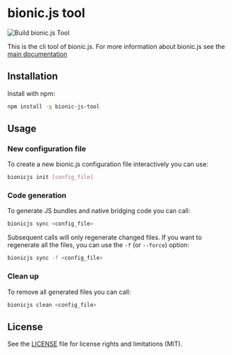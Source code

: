 # bionic.js tool

![Build bionic.js Tool](https://github.com/Forge-Srl/bionic-js/workflows/Build%20bionic.js%20Tool/badge.svg?branch=main)

This is the cli tool of bionic.js. For more information about bionic.js see the [main documentation](https://github.com/Forge-Srl/bionic-js)

## Installation

Install with npm:
```bash
npm install -g bionic-js-tool
```

## Usage

### New configuration file

To create a new bionic.js configuration file interactively you can use:
```bash
bionicjs init [config_file]
```

### Code generation

To generate JS bundles and native bridging code you can call:
```bash
bionicjs sync <config_file>
```
Subsequent calls will only regenerate changed files. If you want to regenerate all the files, you can use the `-f`
(or `--force`) option:
```bash
bionicjs sync -f <config_file>
```

### Clean up

To remove all generated files you can call:
```bash
bionicjs clean <config_file>
```

## License

See the [LICENSE](LICENSE.md) file for license rights and limitations (MIT).